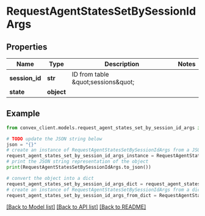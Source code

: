 # RequestAgentStatesSetBySessionIdArgs


## Properties

Name | Type | Description | Notes
------------ | ------------- | ------------- | -------------
**session_id** | **str** | ID from table \&quot;sessions\&quot; | 
**state** | **object** |  | 

## Example

```python
from convex_client.models.request_agent_states_set_by_session_id_args import RequestAgentStatesSetBySessionIdArgs

# TODO update the JSON string below
json = "{}"
# create an instance of RequestAgentStatesSetBySessionIdArgs from a JSON string
request_agent_states_set_by_session_id_args_instance = RequestAgentStatesSetBySessionIdArgs.from_json(json)
# print the JSON string representation of the object
print(RequestAgentStatesSetBySessionIdArgs.to_json())

# convert the object into a dict
request_agent_states_set_by_session_id_args_dict = request_agent_states_set_by_session_id_args_instance.to_dict()
# create an instance of RequestAgentStatesSetBySessionIdArgs from a dict
request_agent_states_set_by_session_id_args_from_dict = RequestAgentStatesSetBySessionIdArgs.from_dict(request_agent_states_set_by_session_id_args_dict)
```
[[Back to Model list]](../README.md#documentation-for-models) [[Back to API list]](../README.md#documentation-for-api-endpoints) [[Back to README]](../README.md)


